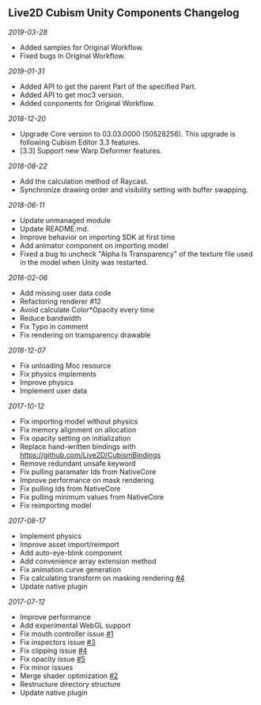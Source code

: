 ## Live2D Cubism Unity Components Changelog

*2019-03-28*

- Added samples for Original Workflow.
- Fixed bugs in Original Workflow.


*2019-01-31*

- Added API to get the parent Part of the specified Part.
- Added API to get moc3 version.
- Added conponents for Original Workflow.


*2018-12-20*

- Upgrade Core version to 03.03.0000 (50528256). This upgrade is following Cubism Editor 3.3 features.
- [3.3] Support new Warp Deformer features.



*2018-08-22*

- Add the calculation method of Raycast.
- Synchronize drawing order and visibility setting with buffer swapping.


*2018-06-11*

- Update unmanaged module
- Update README.md.
- Improve behavior on importing SDK at first time
- Add animator component on importing model
- Fixed a bug to uncheck "Alpha Is Transparency" of the texture file used in the model when Unity was restarted.


*2018-02-06*

- Add missing user data code
- Refactoring renderer #12
- Avoid calculate Color*Opacity every time
- Reduce bandwidth
- Fix Typo in comment
- Fix rendering on transparency drawable


*2018-12-07*

- Fix unloading Moc resource
- Fix physics implements
- Improve physics
- Implement user data


*2017-10-12*

- Fix importing model without physics
- Fix memory alignment on allocation
- Fix opacity setting on initialization
- Replace hand-written bindings with https://github.com/Live2D/CubismBindings
- Remove redundant unsafe keyword
- Fix pulling paramater Ids from NativeCore
- Improve performance on mask rendering
- Fix pulling Ids from NativeCore
- Fix pulling minimum values from NativeCore
- Fix reimporting model


*2017-08-17*

- Implement physics
- Improve asset import/reimport
- Add auto-eye-blink component
- Add convenience array extension method
- Fix animation curve generation
- Fix calculating transform on masking rendering [#4](https://github.com/Live2D/CubismUnityComponents/issues/4)
- Update native plugin


*2017-07-12*

- Improve performance
- Add experimental WebGL support
- Fix mouth controller issue [#1](https://github.com/Live2D/CubismUnityComponents/issues/1)
- Fix inspectors issue [#3](https://github.com/Live2D/CubismUnityComponents/issues/3)
- Fix clipping issue [#4](https://github.com/Live2D/CubismUnityComponents/issues/4)
- Fix opacity issue [#5](https://github.com/Live2D/CubismUnityComponents/issues/5)
- Fix minor issues
- Merge shader optimization [#2](https://github.com/Live2D/CubismUnityComponents/pull/2)
- Restructure directory structure
- Update native plugin
